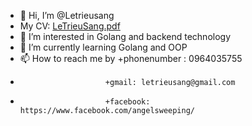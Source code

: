 - 👋 Hi, I’m @Letrieusang
- My CV: [LeTrieuSang.pdf](https://github.com/Letrieusang/Letrieusang/files/10527539/LeTrieuSang.pdf)
- 👀 I’m interested in Golang and backend technology
- 🌱 I’m currently learning Golang and OOP
- 📫 How to reach me by +phonenumber : 0964035755
-                        +gmail: letrieusang@gmail.com
-                        +facebook: https://www.facebook.com/angelsweeping/

<!---
Letrieusang/Letrieusang is a ✨ special ✨ repository because its `README.md` (this file) appears on your GitHub profile.
You can click the Preview link to take a look at your changes.
--->

